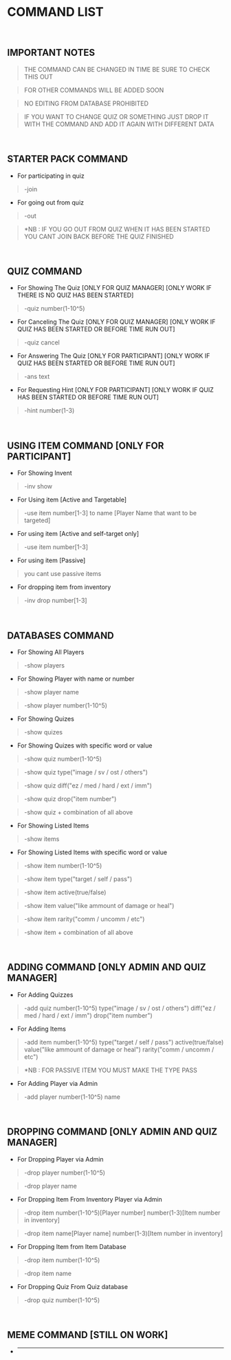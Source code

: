 # COMMAND LIST

<br>

## **IMPORTANT NOTES**

> THE COMMAND CAN BE CHANGED IN TIME BE SURE TO CHECK THIS OUT

> FOR OTHER COMMANDS WILL BE ADDED SOON

> NO EDITING FROM DATABASE PROHIBITED

> IF YOU WANT TO CHANGE QUIZ OR SOMETHING JUST DROP IT WITH THE COMMAND AND ADD IT AGAIN WITH DIFFERENT DATA

<br>

## **STARTER PACK COMMAND**

* For participating in quiz

> -join

* For going out from quiz

> -out

> *NB : IF YOU GO OUT FROM QUIZ WHEN IT HAS BEEN STARTED YOU CANT JOIN BACK BEFORE THE QUIZ FINISHED 

<br>

## **QUIZ COMMAND**

* For Showing The Quiz [ONLY FOR QUIZ MANAGER] [ONLY WORK IF THERE IS NO QUIZ HAS BEEN STARTED]

> -quiz number(1-10^5)

* For Canceling The Quiz [ONLY FOR QUIZ MANAGER] [ONLY WORK IF QUIZ HAS BEEN STARTED OR BEFORE TIME RUN OUT] 

> -quiz cancel

* For Answering The Quiz [ONLY FOR PARTICIPANT] [ONLY WORK IF QUIZ HAS BEEN STARTED OR BEFORE TIME RUN OUT]

> -ans text  

* For Requesting Hint [ONLY FOR PARTICIPANT] [ONLY WORK IF QUIZ HAS BEEN STARTED OR BEFORE TIME RUN OUT]

>-hint number(1-3)

<br>

## **USING ITEM COMMAND** [ONLY FOR PARTICIPANT]

* For Showing Invent 

> -inv show

* For Using item [Active and Targetable]

> -use item number[1-3] to name [Player Name that want to be targeted]

* For using item [Active and self-target only]

> -use item number[1-3]

* For using item [Passive]

> you cant use passive items

* For dropping item from inventory

> -inv drop number[1-3]

<br>

## **DATABASES COMMAND**

* For Showing All Players

> -show players

* For Showing Player with name or number

> -show player name

> -show player number(1-10^5)

* For Showing Quizes

> -show quizes

* For Showing Quizes with specific word or value

> -show quiz number(1-10^5)

> -show quiz type("image / sv / ost / others")

> -show quiz diff("ez / med / hard / ext / imm")

> -show quiz drop("item number")

> -show quiz + combination of all above

* For Showing Listed Items

> -show items

* For Showing Listed Items with specific word or value

> -show item number(1-10^5)

> -show item type("target / self / pass")

> -show item active(true/false)

> -show item value("like ammount of damage or heal")

> -show item rarity("comm / uncomm / etc")

> -show item + combination of all above

<br>

## **ADDING COMMAND** [ONLY ADMIN AND QUIZ MANAGER]

* For Adding Quizzes

> -add quiz number(1-10^5) type("image / sv / ost / others") diff("ez / med / hard / ext / imm") drop("item number")

* For Adding Items

> -add item number(1-10^5) type("target / self / pass") active(true/false) value("like ammount of damage or heal") rarity("comm / uncomm / etc")

> *NB : FOR PASSIVE ITEM YOU MUST MAKE THE TYPE PASS

* For Adding Player via Admin

> -add player number(1-10^5) name

<br>

## **DROPPING COMMAND** [ONLY ADMIN AND QUIZ MANAGER]

* For Dropping Player via Admin

> -drop player number(1-10^5)

> -drop player name

* For Dropping Item From Inventory Player via Admin

> -drop item number(1-10^5)[Player number] number(1-3)[Item number in inventory] 

> -drop item name[Player name] number(1-3)[Item number in inventory]

* For Dropping Item from Item Database

> -drop item number(1-10^5)

> -drop item name


* For Dropping Quiz From Quiz database

> -drop quiz number(1-10^5)

<br>

## **MEME COMMAND** [STILL ON WORK]

* ----------

